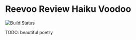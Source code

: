 Reevoo Review Haiku Voodoo
==========================

[![Build Status](https://travis-ci.org/lpil/reevoo-review-haiku-voodoo.svg?branch=master)](https://travis-ci.org/lpil/reevoo-review-haiku-voodoo)

TODO: beautiful poetry
